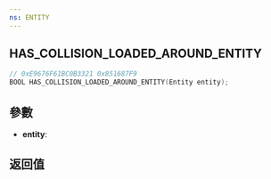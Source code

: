 ```yaml
---
ns: ENTITY
---
```

## HAS_COLLISION_LOADED_AROUND_ENTITY

```c
// 0xE9676F61BC0B3321 0x851687F9
BOOL HAS_COLLISION_LOADED_AROUND_ENTITY(Entity entity);
```


## 參數
* **entity**: 

## 返回值
